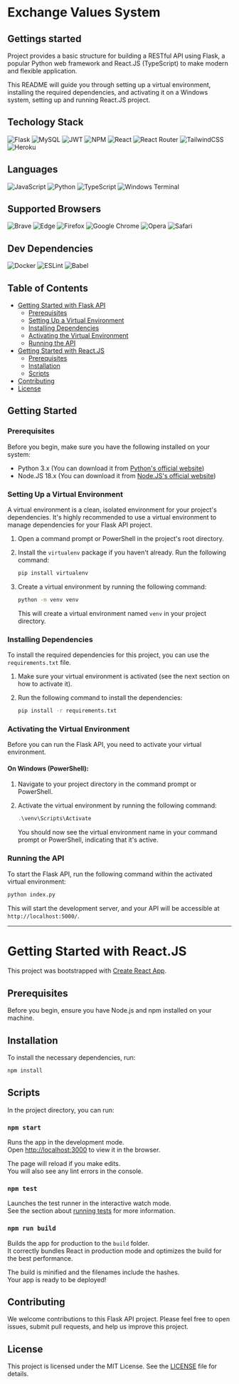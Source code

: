 # Exchange Values System 

## Gettings started

Project provides a basic structure for building a RESTful API using Flask, a popular Python web framework and React.JS (TypeScript) to make modern and flexible application. 

This README will guide you through setting up a virtual environment, installing the required dependencies, and activating it on a Windows system, setting up and running React.JS project.

## Techology Stack
![Flask](https://img.shields.io/badge/flask-%23000.svg?style=for-the-badge&logo=flask&logoColor=white)
![MySQL](https://img.shields.io/badge/mysql-%2300f.svg?style=for-the-badge&logo=mysql&logoColor=white)
![JWT](https://img.shields.io/badge/JWT-black?style=for-the-badge&logo=JSON%20web%20tokens) 
![NPM](https://img.shields.io/badge/NPM-%23CB3837.svg?style=for-the-badge&logo=npm&logoColor=white)
![React](https://img.shields.io/badge/react-%2320232a.svg?style=for-the-badge&logo=react&logoColor=%2361DAFB)
![React Router](https://img.shields.io/badge/React_Router-CA4245?style=for-the-badge&logo=react-router&logoColor=white)
![TailwindCSS](https://img.shields.io/badge/tailwindcss-%2338B2AC.svg?style=for-the-badge&logo=tailwind-css&logoColor=white)
![Heroku](https://img.shields.io/badge/heroku-%23430098.svg?style=for-the-badge&logo=heroku&logoColor=white)

## Languages
![JavaScript](https://img.shields.io/badge/javascript-%23323330.svg?style=for-the-badge&logo=javascript&logoColor=%23F7DF1E)
![Python](https://img.shields.io/badge/python-3670A0?style=for-the-badge&logo=python&logoColor=ffdd54)
![TypeScript](https://img.shields.io/badge/typescript-%23007ACC.svg?style=for-the-badge&logo=typescript&logoColor=white)
![Windows Terminal](https://img.shields.io/badge/Windows%20Terminal-%234D4D4D.svg?style=for-the-badge&logo=windows-terminal&logoColor=white)

## Supported Browsers
![Brave](https://img.shields.io/badge/Brave-FB542B?style=for-the-badge&logo=Brave&logoColor=white)
![Edge](https://img.shields.io/badge/Edge-0078D7?style=for-the-badge&logo=Microsoft-edge&logoColor=white)
![Firefox](https://img.shields.io/badge/Firefox-FF7139?style=for-the-badge&logo=Firefox-Browser&logoColor=white)
![Google Chrome](https://img.shields.io/badge/Google%20Chrome-4285F4?style=for-the-badge&logo=GoogleChrome&logoColor=white)
![Opera](https://img.shields.io/badge/Opera-FF1B2D?style=for-the-badge&logo=Opera&logoColor=white)
![Safari](https://img.shields.io/badge/Safari-000000?style=for-the-badge&logo=Safari&logoColor=white)

## Dev Dependencies
![Docker](https://img.shields.io/badge/docker-%230db7ed.svg?style=for-the-badge&logo=docker&logoColor=white)
![ESLint](https://img.shields.io/badge/ESLint-4B3263?style=for-the-badge&logo=eslint&logoColor=white)
![Babel](https://img.shields.io/badge/Babel-F9DC3e?style=for-the-badge&logo=babel&logoColor=black)


## Table of Contents

- [Getting Started with Flask API](#getting-started)
    - [Prerequisites](#prerequisites)
    - [Setting Up a Virtual Environment](#setting-up-a-virtual-environment)
    - [Installing Dependencies](#installing-dependencies)
    - [Activating the Virtual Environment](#activating-the-virtual-environment)
    - [Running the API](#running-the-api)
- [Getting Started with React.JS](#react-js)
    - [Prerequisites](#prerequisites-1)
    - [Installation](#installation)
    - [Scripts](#scripts)
- [Contributing](#contributing)
- [License](#license)

## Getting Started

### Prerequisites

Before you begin, make sure you have the following installed on your system:

- Python 3.x (You can download it from [Python's official website](https://www.python.org/downloads/))
- Node.JS 18.x (You can download it from [Node.JS's official website](https://nodejs.org))

### Setting Up a Virtual Environment

A virtual environment is a clean, isolated environment for your project's dependencies. It's highly recommended to use a virtual environment to manage dependencies for your Flask API project.

1. Open a command prompt or PowerShell in the project's root directory.

2. Install the `virtualenv` package if you haven't already. Run the following command:

   ```bash
   pip install virtualenv
   ```
3. Create a virtual environment by running the following command:

   ```bash
   python -m venv venv
   ```

   This will create a virtual environment named `venv` in your project directory.

### Installing Dependencies

To install the required dependencies for this project, you can use the `requirements.txt` file.

1. Make sure your virtual environment is activated (see the next section on how to activate it).

2. Run the following command to install the dependencies:

   ```bash
   pip install -r requirements.txt
   ```

### Activating the Virtual Environment

Before you can run the Flask API, you need to activate your virtual environment.

#### On Windows (PowerShell):

1. Navigate to your project directory in the command prompt or PowerShell.

2. Activate the virtual environment by running the following command:

   ```powershell
   .\venv\Scripts\Activate
   ```

   You should now see the virtual environment name in your command prompt or PowerShell, indicating that it's active.

### Running the API

To start the Flask API, run the following command within the activated virtual environment:

```bash
python index.py
```

This will start the development server, and your API will be accessible at `http://localhost:5000/`.

---

# Getting Started with React.JS

This project was bootstrapped with [Create React App](https://github.com/facebook/create-react-app).

## Prerequisites

Before you begin, ensure you have Node.js and npm installed on your machine.

## Installation

To install the necessary dependencies, run:

```bash
npm install
```

## Scripts
In the project directory, you can run:

### `npm start`

Runs the app in the development mode.\
Open [http://localhost:3000](http://localhost:3000) to view it in the browser.

The page will reload if you make edits.\
You will also see any lint errors in the console.

### `npm test`

Launches the test runner in the interactive watch mode.\
See the section about [running tests](https://facebook.github.io/create-react-app/docs/running-tests) for more information.

### `npm run build`

Builds the app for production to the `build` folder.\
It correctly bundles React in production mode and optimizes the build for the best performance.

The build is minified and the filenames include the hashes.\
Your app is ready to be deployed!

## Contributing

We welcome contributions to this Flask API project. Please feel free to open issues, submit pull requests, and help us improve this project.

## License

This project is licensed under the MIT License. See the [LICENSE](LICENSE) file for details.